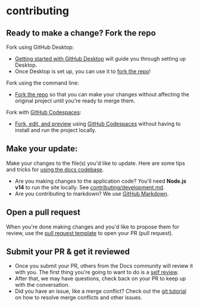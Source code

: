 # contributing 

## Ready to make a change? Fork the repo

Fork using GitHub Desktop:

- [Getting started with GitHub Desktop](https://docs.github.com/en/desktop/installing-and-configuring-github-desktop/getting-started-with-github-desktop) will guide you through setting up Desktop.
- Once Desktop is set up, you can use it to [fork the repo](https://docs.github.com/en/desktop/contributing-and-collaborating-using-github-desktop/cloning-and-forking-repositories-from-github-desktop)!

Fork using the command line:

- [Fork the repo](https://docs.github.com/en/github/getting-started-with-github/fork-a-repo#fork-an-example-repository) so that you can make your changes without affecting the original project until you're ready to merge them.

Fork with [GitHub Codespaces](https://github.com/features/codespaces):

- [Fork, edit, and preview](https://docs.github.com/en/free-pro-team@latest/github/developing-online-with-codespaces/creating-a-codespace) using [GitHub Codespaces](https://github.com/features/codespaces) without having to install and run the project locally.

## Make your update:
Make your changes to the file(s) you'd like to update. Here are some tips and tricks for [using the docs codebase](#working-in-the-githubdocs-repository).
  - Are you making changes to the application code? You'll need **Node.js v14** to run the site locally. See [contributing/development.md](contributing/development.md).
  - Are you contributing to markdown? We use [GitHub Markdown](contributing/content-markup-reference.md).

## Open a pull request
When you're done making changes and you'd like to propose them for review, use the [pull request template](#pull-request-template) to open your PR (pull request).

## Submit your PR & get it reviewed
- Once you submit your PR, others from the Docs community will review it with you. The first thing you're going to want to do is a [self review](#self-review).
- After that, we may have questions, check back on your PR to keep up with the conversation.
- Did you have an issue, like a merge conflict? Check out the [git tutorial](https://lab.github.com/githubtraining/managing-merge-conflicts) on how to resolve merge conflicts and other issues.
